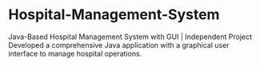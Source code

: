 # Hospital-Management-System
Java-Based Hospital Management System with GUI | Independent Project  Developed a comprehensive Java application with a graphical user interface to manage hospital operations. 
